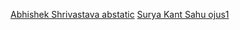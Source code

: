 [Abhishek Shrivastava abstatic](https://github.com/abstatic)
[Surya Kant Sahu ojus1](https://github.com/ojus1)
